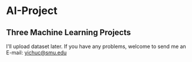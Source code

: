 # AI-Project
## Three Machine Learning Projects
I'll upload dataset later.
If you have any problems, welcome to send me an E-mail: yichuc@smu.edu
